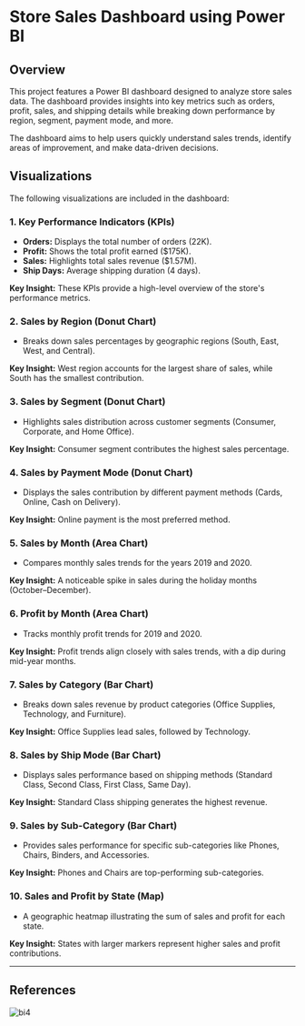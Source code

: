 # Store Sales Dashboard using Power BI

## Overview
This project features a Power BI dashboard designed to analyze store sales data. The dashboard provides insights into key metrics such as orders, profit, sales, and shipping details while breaking down performance by region, segment, payment mode, and more.

The dashboard aims to help users quickly understand sales trends, identify areas of improvement, and make data-driven decisions.

## Visualizations
The following visualizations are included in the dashboard:

### 1. **Key Performance Indicators (KPIs)**
   - **Orders:** Displays the total number of orders (22K).
   - **Profit:** Shows the total profit earned ($175K).
   - **Sales:** Highlights total sales revenue ($1.57M).
   - **Ship Days:** Average shipping duration (4 days).

   **Key Insight:** These KPIs provide a high-level overview of the store's performance metrics.

### 2. **Sales by Region (Donut Chart)**
   - Breaks down sales percentages by geographic regions (South, East, West, and Central).

   **Key Insight:** West region accounts for the largest share of sales, while South has the smallest contribution.

### 3. **Sales by Segment (Donut Chart)**
   - Highlights sales distribution across customer segments (Consumer, Corporate, and Home Office).

   **Key Insight:** Consumer segment contributes the highest sales percentage.

### 4. **Sales by Payment Mode (Donut Chart)**
   - Displays the sales contribution by different payment methods (Cards, Online, Cash on Delivery).

   **Key Insight:** Online payment is the most preferred method.

### 5. **Sales by Month (Area Chart)**
   - Compares monthly sales trends for the years 2019 and 2020.

   **Key Insight:** A noticeable spike in sales during the holiday months (October–December).

### 6. **Profit by Month (Area Chart)**
   - Tracks monthly profit trends for 2019 and 2020.

   **Key Insight:** Profit trends align closely with sales trends, with a dip during mid-year months.

### 7. **Sales by Category (Bar Chart)**
   - Breaks down sales revenue by product categories (Office Supplies, Technology, and Furniture).

   **Key Insight:** Office Supplies lead sales, followed by Technology.

### 8. **Sales by Ship Mode (Bar Chart)**
   - Displays sales performance based on shipping methods (Standard Class, Second Class, First Class, Same Day).

   **Key Insight:** Standard Class shipping generates the highest revenue.

### 9. **Sales by Sub-Category (Bar Chart)**
   - Provides sales performance for specific sub-categories like Phones, Chairs, Binders, and Accessories.

   **Key Insight:** Phones and Chairs are top-performing sub-categories.

### 10. **Sales and Profit by State (Map)**
   - A geographic heatmap illustrating the sum of sales and profit for each state.

   **Key Insight:** States with larger markers represent higher sales and profit contributions.

---

## References
![bi4](https://github.com/user-attachments/assets/6c0b3415-4369-4541-bb44-0bd1e28edc28)



